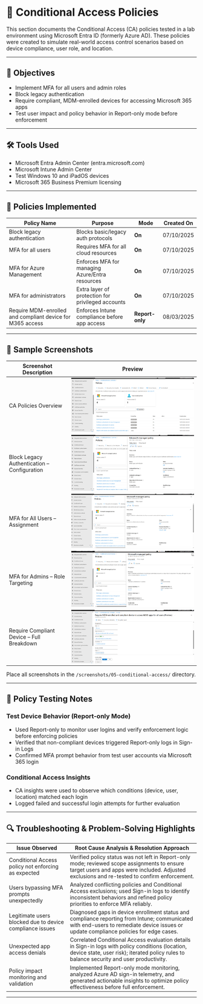 # 🔐 Conditional Access Policies

This section documents the Conditional Access (CA) policies tested in a lab environment using Microsoft Entra ID (formerly Azure AD). These policies were created to simulate real-world access control scenarios based on device compliance, user role, and location.

---

## 🎯 Objectives

- Implement MFA for all users and admin roles
- Block legacy authentication
- Require compliant, MDM-enrolled devices for accessing Microsoft 365 apps
- Test user impact and policy behavior in Report-only mode before enforcement

---

## 🛠️ Tools Used

- Microsoft Entra Admin Center (entra.microsoft.com)
- Microsoft Intune Admin Center
- Test Windows 10 and iPadOS devices
- Microsoft 365 Business Premium licensing

---

## 🧪 Policies Implemented

| Policy Name                                                 | Purpose                                                 | Mode        | Created On       |
|-------------------------------------------------------------|---------------------------------------------------------|-------------|------------------|
| Block legacy authentication                                | Blocks basic/legacy auth protocols                      | **On**      | 07/10/2025       |
| MFA for all users                                           | Requires MFA for all cloud resources                    | **On**      | 07/10/2025       |
| MFA for Azure Management                                   | Enforces MFA for managing Azure/Entra resources         | **On**      | 07/10/2025       |
| MFA for administrators                                      | Extra layer of protection for privileged accounts       | **On**      | 07/10/2025       |
| Require MDM-enrolled and compliant device for M365 access   | Enforces Intune compliance before app access            | **Report-only** | 08/03/2025   |

---
## 📸 Sample Screenshots

| Screenshot Description                        | Preview                                              |
|----------------------------------------------|------------------------------------------------------|
| CA Policies Overview                         | ![CA Policies Overview](screenshots/ca-policies-overview.png) |
| Block Legacy Authentication – Configuration  | ![Block Legacy](screenshots/ca-policy-block-legacy.png)       |
| MFA for All Users – Assignment                | ![MFA Required M365](screenshots/ca-policy-mfa-required-m365.png) |
| MFA for Admins – Role Targeting               | ![MFA Admins](screenshots/ca-policy-mfa-admins.png)           |
| Require Compliant Device – Full Breakdown     | ![MDM Required](screenshots/ca-policy-mdm-required-m365.png)  |



Place all screenshots in the `/screenshots/05-conditional-access/` directory.

---

## 🧪 Policy Testing Notes

### Test Device Behavior (Report-only Mode)

- Used Report-only to monitor user logins and verify enforcement logic before enforcing policies
- Verified that non-compliant devices triggered Report-only logs in Sign-in Logs
- Confirmed MFA prompt behavior from test user accounts via Microsoft 365 login

### Conditional Access Insights

- CA insights were used to observe which conditions (device, user, location) matched each login
- Logged failed and successful login attempts for further evaluation

---

## 🔍 Troubleshooting & Problem-Solving Highlights

| Issue Observed                                 | Root Cause Analysis & Resolution Approach                                                                                     |
|------------------------------------------------|-------------------------------------------------------------------------------------------------------------------------------|
| Conditional Access policy not enforcing as expected | Verified policy status was not left in Report-only mode; reviewed scope assignments to ensure target users and apps were included. Adjusted exclusions and re-tested to confirm enforcement. |
| Users bypassing MFA prompts unexpectedly       | Analyzed conflicting policies and Conditional Access exclusions; used Sign-in logs to identify inconsistent behaviors and refined policy priorities to enforce MFA reliably.             |
| Legitimate users blocked due to device compliance issues | Diagnosed gaps in device enrollment status and compliance reporting from Intune; communicated with end-users to remediate device issues or update compliance policies for edge cases.       |
| Unexpected app access denials                   | Correlated Conditional Access evaluation details in Sign-in logs with policy conditions (location, device state, user risk); iterated policy rules to balance security and user productivity. |
| Policy impact monitoring and validation        | Implemented Report-only mode monitoring, analyzed Azure AD sign-in telemetry, and generated actionable insights to optimize policy effectiveness before full enforcement.                      |

---


